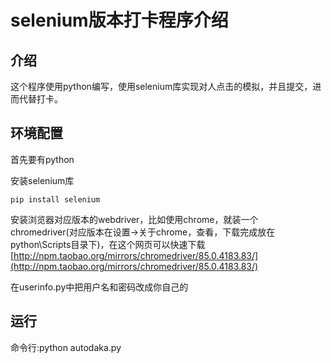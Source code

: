 # selenium版本打卡程序介绍

## 介绍

这个程序使用python编写，使用selenium库实现对人点击的模拟，并且提交，进而代替打卡。

## 环境配置

首先要有python

安装selenium库

```
pip install selenium
```

安装浏览器对应版本的webdriver，比如使用chrome，就装一个chromedriver(对应版本在设置->关于chrome，查看，下载完成放在python\Scripts目录下)，在这个网页可以快速下载[http://npm.taobao.org/mirrors/chromedriver/85.0.4183.83/](http://npm.taobao.org/mirrors/chromedriver/85.0.4183.83/)

在userinfo.py中把用户名和密码改成你自己的

## 运行

命令行:python autodaka.py

